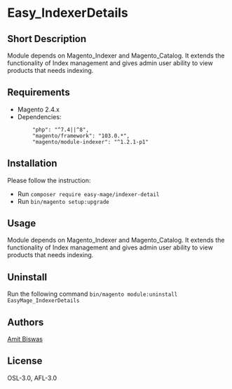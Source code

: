# Easy_IndexerDetails

## Short Description
Module depends on Magento_Indexer and Magento_Catalog.
It extends the functionality of Index management and gives admin user ability to view products that needs indexing.

## Requirements
- Magento 2.4.x
- Dependencies:
```
        "php": "^7.4||^8",
        "magento/framework": "103.0.*",
        "magento/module-indexer": "^1.2.1-p1"
```

## Installation
Please follow the instruction:

- Run `composer require easy-mage/indexer-detail`
- Run `bin/magento setup:upgrade`

## Usage
Module depends on Magento_Indexer and Magento_Catalog.
It extends the functionality of Index management and gives admin user ability to view products that needs indexing.

## Uninstall
Run the following command `bin/magento module:uninstall EasyMage_IndexerDetails`

## Authors
[Amit Biswas](amit.biswas.webdev@gmail.com)

## License
OSL-3.0, AFL-3.0
